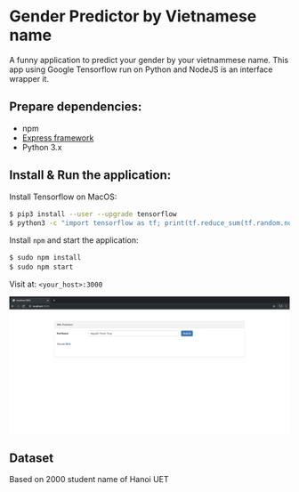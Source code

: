 Gender Predictor by Vietnamese name
===================================

A funny application to predict your gender by your vietnammese name. This app using Google Tensorflow run on Python and NodeJS is an interface wrapper it.

## Prepare dependencies:

- npm
- [Express framework](https://expressjs.com/ "Express framework")
- Python 3.x

## Install & Run the application:
Install Tensorflow on MacOS:
```bash
$ pip3 install --user --upgrade tensorflow
$ python3 -c "import tensorflow as tf; print(tf.reduce_sum(tf.random.normal([1000, 1000])))" # verify your installation
```
Install `npm` and start the application:
```bash
$ sudo npm install
$ sudo npm start
```
Visit at: `<your_host>:3000`

![Screen Shot](https://raw.githubusercontent.com/NgTung/gender_pridictor/master/screen_shot.png "Screen Shot")

## Dataset
Based on 2000 student name of Hanoi UET

